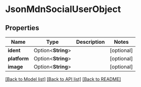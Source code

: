 # JsonMdnSocialUserObject

## Properties

Name | Type | Description | Notes
------------ | ------------- | ------------- | -------------
**ident** | Option<**String**> |  | [optional]
**platform** | Option<**String**> |  | [optional]
**image** | Option<**String**> |  | [optional]

[[Back to Model list]](../README.md#documentation-for-models) [[Back to API list]](../README.md#documentation-for-api-endpoints) [[Back to README]](../README.md)


